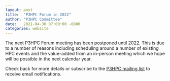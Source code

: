 ```yaml
---
layout: post
title:  "P3HPC Forum in 2022"
author: "P3HPC Committee"
date:   2021-04-30 07:00:00 -0800
categories: website
---
```


The next P3HPC Forum meeting has been postponed until 2022. This is due to a number of reasons including scheduling around a number of existing HPC events and the value-added from an in-person meeting which we hope will be possible in the next calendar year.

Check back for more details or subscribe to the [P3HPC mailing list](https://lists.alcf.anl.gov/mailman/listinfo/p3hpc-announce) to receive email notifications.
